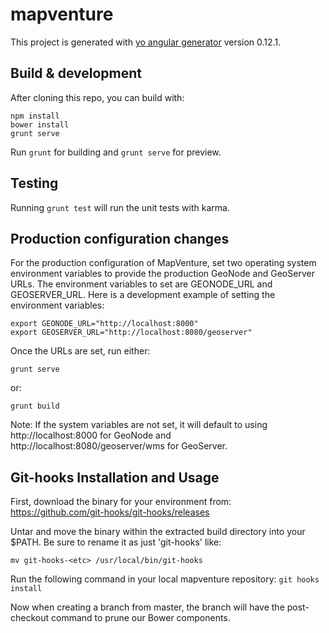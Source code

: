 # mapventure

This project is generated with [yo angular generator](https://github.com/yeoman/generator-angular)
version 0.12.1.

## Build & development

After cloning this repo, you can build with:

```
npm install
bower install
grunt serve
```

Run `grunt` for building and `grunt serve` for preview.

## Testing

Running `grunt test` will run the unit tests with karma.

## Production configuration changes

For the production configuration of MapVenture, set two operating system environment variables to provide the production GeoNode and GeoServer URLs. The environment variables to set are GEONODE_URL and GEOSERVER_URL. Here is a development example of setting the environment variables:

```
export GEONODE_URL="http://localhost:8000"
export GEOSERVER_URL="http://localhost:8080/geoserver"
```

Once the URLs are set, run either:

```
grunt serve
```

or:

```
grunt build
```

Note: If the system variables are not set, it will default to using http://localhost:8000 for GeoNode and http://localhost:8080/geoserver/wms for GeoServer.

## Git-hooks Installation and Usage

First, download the binary for your environment from: https://github.com/git-hooks/git-hooks/releases

Untar and move the binary within the extracted build directory into your $PATH. Be sure to rename it as just 'git-hooks' like:

`mv git-hooks-<etc> /usr/local/bin/git-hooks`

Run the following command in your local  mapventure repository: `git hooks install`

Now when creating a branch from master, the branch will have the post-checkout command to prune our Bower components.
